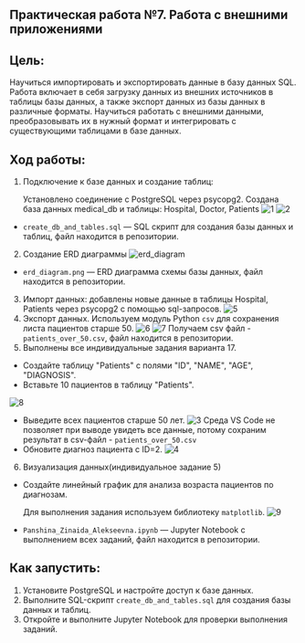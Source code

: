 ## Практическая работа №7. Работа с внешними приложениями
## Цель:
Научиться импортировать и экспортировать данные в базу данных SQL. Работа включает в себя загрузку данных из внешних источников в таблицы базы данных, а также экспорт данных из базы данных в различные форматы. Научиться работать с внешними данными, преобразовывать их в нужный формат и интегрировать с существующими таблицами в базе данных.

## Ход работы:
1. Подключение к базе данных и создание таблиц:

   Установлено соединение с PostgreSQL через psycopg2.
   Создана база данных medical_db и таблицы: Hospital, Doctor, Patients
![1](https://github.com/user-attachments/assets/f5ea485c-5442-492b-a3bd-5c379aca4d02)
![2](https://github.com/user-attachments/assets/91073c8b-a041-4730-9859-f9155552ae03)
- `create_db_and_tables.sql` — SQL скрипт для создания базы данных и таблиц, файл находится в репозитории.
2. Создание ERD диаграммы
  ![erd_diagram](https://github.com/user-attachments/assets/40a68eb2-6cfd-422d-92ee-3aa2980f2dc8)
- `erd_diagram.png` — ERD диаграмма схемы базы данных, файл находится в репозитории.
3. Импорт данных: добавлены новые данные в таблицы Hospital, Patients через psycopg2 с помощью sql-запросов.
![5](https://github.com/user-attachments/assets/297bc501-925e-4c07-ae52-9bb9e6e618af)
4. Экспорт данных. Используем модуль Python `csv` для сохранения листа пациентов старше 50.
![6](https://github.com/user-attachments/assets/f72aba54-5365-4e61-a681-8b69ee45437f)
![7](https://github.com/user-attachments/assets/9e435a0b-6701-4ec1-9055-67793fa4de12)
Получаем csv файл - `patients_over_50.csv`, файл находится в репозитории.
5. Выполнены все индивидуальные задания варианта 17.
  - Создайте таблицу "Patients" с полями "ID", "NAME", "AGE", "DIAGNOSIS".
  - Вставьте 10 пациентов в таблицу "Patients".

![8](https://github.com/user-attachments/assets/5d802330-3926-4454-b1e0-d1f15ae1e3e3)

  - Выведите всех пациентов старше 50 лет.
![3](https://github.com/user-attachments/assets/5922c031-03be-4077-ac93-32fd5dbb7a6c)
Среда VS Code не позволяет при выводе увидеть все данные, потому сохраним результат в csv-файл - `patients_over_50.csv`
  - Обновите диагноз пациента с ID=2.
![4](https://github.com/user-attachments/assets/e7b1038f-da61-41a6-8b4d-e118b2b215c6)
6. Визуализация данных(индивидуальное задание 5)
  - Создайте линейный график для анализа возраста пациентов по диагнозам.

     Для выполнения задания используем библиотеку `matplotlib`.
![9](https://github.com/user-attachments/assets/04f66ab3-37c7-4df1-9875-8cb1f194bb7f)
- `Panshina_Zinaida_Alekseevna.ipynb` — Jupyter Notebook с выполнением всех заданий, файл находится в репозитории.
## Как запустить:
1. Установите PostgreSQL и настройте доступ к базе данных.
2. Выполните SQL-скрипт `create_db_and_tables.sql` для создания базы данных и таблиц.
3. Откройте и выполните Jupyter Notebook для проверки выполнения заданий.
